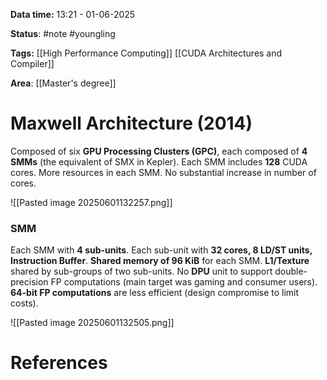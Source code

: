 **Data time:** 13:21 - 01-06-2025

**Status**: #note #youngling 

**Tags:** [[High Performance Computing]] [[CUDA Architectures and Compiler]]

**Area**: [[Master's degree]]
# Maxwell Architecture (2014)

Composed of six **GPU Processing Clusters (GPC)**, each composed of **4 SMMs** (the equivalent of SMX in Kepler). Each SMM includes **128** CUDA cores. More resources in each SMM. No substantial increase in number of cores.

![[Pasted image 20250601132257.png]]

### SMM
Each SMM with **4 sub-units**. Each sub-unit with **32 cores, 8 LD/ST units, Instruction Buffer**. **Shared memory of 96 KiB** for each SMM. **L1/Texture** shared by sub-groups of two sub-units. No **DPU** unit to support double-precision FP computations (main target was gaming and consumer users). **64-bit FP computations** are less efficient (design compromise to limit costs).

![[Pasted image 20250601132505.png]]
# References